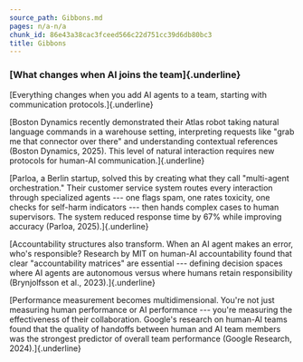 ```yaml
---
source_path: Gibbons.md
pages: n/a-n/a
chunk_id: 86e43a38cac3fceed566c22d751cc39d6db80bc3
title: Gibbons
---
```

### **[What changes when AI joins the team]{.underline}**

[Everything changes when you add AI agents to a team, starting with
communication protocols.]{.underline}

[Boston Dynamics recently demonstrated their Atlas robot taking natural
language commands in a warehouse setting, interpreting requests like
\"grab me that connector over there\" and understanding contextual
references (Boston Dynamics, 2025). This level of natural interaction
requires new protocols for human-AI communication.]{.underline}

[Parloa, a Berlin startup, solved this by creating what they call
\"multi-agent orchestration.\" Their customer service system routes
every interaction through specialized agents --- one flags spam, one
rates toxicity, one checks for self-harm indicators --- then hands
complex cases to human supervisors. The system reduced response time by
67% while improving accuracy (Parloa, 2025).]{.underline}

[Accountability structures also transform. When an AI agent makes an
error, who\'s responsible? Research by MIT on human-AI accountability
found that clear \"accountability matrices\" are essential --- defining
decision spaces where AI agents are autonomous versus where humans
retain responsibility (Brynjolfsson et al., 2023).]{.underline}

[Performance measurement becomes multidimensional. You\'re not just
measuring human performance or AI performance --- you\'re measuring the
effectiveness of their collaboration. Google\'s research on human-AI
teams found that the quality of handoffs between human and AI team
members was the strongest predictor of overall team performance (Google
Research, 2024).]{.underline}
